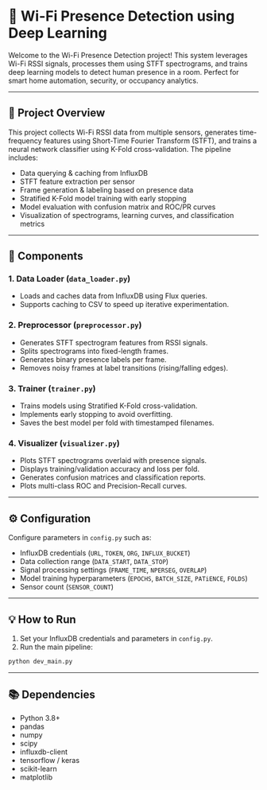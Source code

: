 # 📡 Wi-Fi Presence Detection using Deep Learning

Welcome to the Wi-Fi Presence Detection project! This system leverages Wi-Fi RSSI signals, processes them using STFT spectrograms, and trains deep learning models to detect human presence in a room. Perfect for smart home automation, security, or occupancy analytics.

---

## 🚀 Project Overview

This project collects Wi-Fi RSSI data from multiple sensors, generates time-frequency features using Short-Time Fourier Transform (STFT), and trains a neural network classifier using K-Fold cross-validation. The pipeline includes:

- Data querying & caching from InfluxDB
- STFT feature extraction per sensor
- Frame generation & labeling based on presence data
- Stratified K-Fold model training with early stopping
- Model evaluation with confusion matrix and ROC/PR curves
- Visualization of spectrograms, learning curves, and classification metrics

---

## 🧩 Components

### 1. Data Loader (`data_loader.py`)
- Loads and caches data from InfluxDB using Flux queries.
- Supports caching to CSV to speed up iterative experimentation.

### 2. Preprocessor (`preprocessor.py`)
- Generates STFT spectrogram features from RSSI signals.
- Splits spectrograms into fixed-length frames.
- Generates binary presence labels per frame.
- Removes noisy frames at label transitions (rising/falling edges).

### 3. Trainer (`trainer.py`)
- Trains models using Stratified K-Fold cross-validation.
- Implements early stopping to avoid overfitting.
- Saves the best model per fold with timestamped filenames.

### 4. Visualizer (`visualizer.py`)
- Plots STFT spectrograms overlaid with presence signals.
- Displays training/validation accuracy and loss per fold.
- Generates confusion matrices and classification reports.
- Plots multi-class ROC and Precision-Recall curves.

---

## ⚙️ Configuration

Configure parameters in `config.py` such as:

- InfluxDB credentials (`URL`, `TOKEN`, `ORG`, `INFLUX_BUCKET`)
- Data collection range (`DATA_START`, `DATA_STOP`)
- Signal processing settings (`FRAME_TIME`, `NPERSEG`, `OVERLAP`)
- Model training hyperparameters (`EPOCHS`, `BATCH_SIZE`, `PATiENCE`, `FOLDS`)
- Sensor count (`SENSOR_COUNT`)

---

## 💡 How to Run

1. Set your InfluxDB credentials and parameters in `config.py`.
2. Run the main pipeline:

```bash
python dev_main.py
```

---
## 📚 Dependencies
- Python 3.8+
- pandas
- numpy
- scipy
- influxdb-client
- tensorflow / keras
- scikit-learn
- matplotlib
